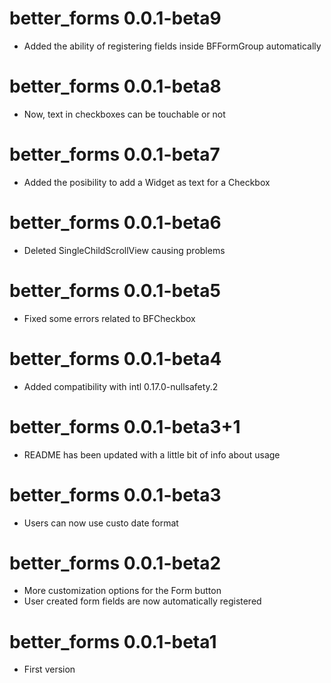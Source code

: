 # better_forms 0.0.1-beta9
- Added the ability of registering fields inside BFFormGroup automatically

# better_forms 0.0.1-beta8
- Now, text in checkboxes can be touchable or not

# better_forms 0.0.1-beta7
- Added the posibility to add a Widget as text for a Checkbox

# better_forms 0.0.1-beta6
- Deleted SingleChildScrollView causing problems

# better_forms 0.0.1-beta5
- Fixed some errors related to BFCheckbox

# better_forms 0.0.1-beta4
- Added compatibility with intl 0.17.0-nullsafety.2

# better_forms 0.0.1-beta3+1
- README has been updated with a little bit of info about usage

# better_forms 0.0.1-beta3
- Users can now use custo date format

# better_forms 0.0.1-beta2
- More customization options for the Form button
- User created form fields are now automatically registered

# better_forms 0.0.1-beta1
- First version